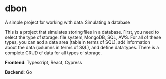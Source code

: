 # dbon
A simple project for working with data. Simulating a database

This is a project that simulates storing files in a database.
First, you need to select the type of storage: file system, MongoDB, SQL, AWS.
For all of these types, you can add a data area (table in terms of SQL), add information about the data (columns in terms of SQL), and define data types.
There is a complete CRUD of data for all types of storage.

**Frontend**: Typescript, React, Cypress

**Backend**: Go
